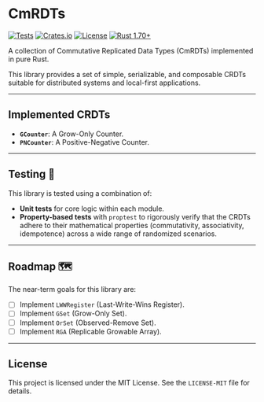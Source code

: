 # CmRDTs

[![Tests](https://github.com/johvnik/CmRDTs/actions/workflows/rust.yml/badge.svg)](https://github.com/johvnik/CmRDTs/actions/workflows/rust.yml)
[![Crates.io](https://img.shields.io/crates/v/cmrdts.svg)](https://crates.io/crates/cmrdts)
[![License](https://img.shields.io/crates/l/cmrdts.svg)](https://github.com/johvnik/CmRDTs/blob/main/LICENSE-MIT)
[![Rust 1.70+](https://img.shields.io/badge/rust-1.70%2B-blue.svg)](https://rust-lang.org)

A collection of Commutative Replicated Data Types (CmRDTs) implemented in pure Rust.

This library provides a set of simple, serializable, and composable CRDTs suitable for distributed systems and local-first applications.

---
## Implemented CRDTs

- **`GCounter`**: A Grow-Only Counter.
- **`PNCounter`**: A Positive-Negative Counter.

---
## Testing 🧪

This library is tested using a combination of:

- **Unit tests** for core logic within each module.
- **Property-based tests** with `proptest` to rigorously verify that the CRDTs adhere to their mathematical properties (commutativity, associativity, idempotence) across a wide range of randomized scenarios.

---
## Roadmap 🗺️

The near-term goals for this library are:

- [ ] Implement `LWWRegister` (Last-Write-Wins Register).
- [ ] Implement `GSet` (Grow-Only Set).
- [ ] Implement `OrSet` (Observed-Remove Set).
- [ ] Implement `RGA` (Replicable Growable Array).

---
## License

This project is licensed under the MIT License. See the `LICENSE-MIT` file for details.
